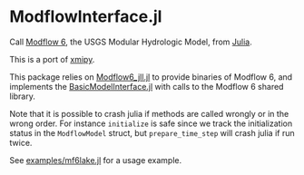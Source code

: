 # ModflowInterface.jl

Call [Modflow 6](https://www.usgs.gov/software/modflow-6-usgs-modular-hydrologic-model), the
USGS Modular Hydrologic Model, from [Julia](https://julialang.org/).

This is a port of [xmipy](https://github.com/Deltares/xmipy).

This package relies on
[Modflow6_jll.jl](https://github.com/JuliaBinaryWrappers/Modflow6_jll.jl) to provide
binaries of Modflow 6, and implements the
[BasicModelInterface.jl](https://github.com/Deltares/BasicModelInterface.jl) with calls to
the Modflow 6 shared library.

Note that it is possible to crash julia if methods are called wrongly or in the wrong order.
For instance `initialize` is safe since we track the initialization status in the
`ModflowModel` struct, but `prepare_time_step` will crash julia if run twice.

See
[examples/mf6lake.jl](https://github.com/Deltares/ModflowInterface.jl/blob/main/examples/mf6lake.jl)
for a usage example.
